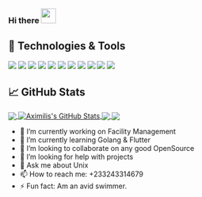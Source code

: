 ### Hi there  <img src="https://raw.githubusercontent.com/MartinHeinz/MartinHeinz/master/wave.gif" width="30px">

## 🔧 Technologies & Tools
![](https://img.shields.io/badge/OS-Linux-informational?style=flat&logo=linux&logoColor=white&color=2bbc8a)
![](https://img.shields.io/badge/Editor-IntelliJ_IDEA-informational?style=flat&logo=intellij-idea&logoColor=white&color=2bbc8a)
![](https://img.shields.io/badge/Code-JavaScript-informational?style=flat&logo=javascript&logoColor=white&color=2bbc8a)
![](https://img.shields.io/badge/Code-Golang-informational?style=flat&logo=go&logoColor=white&color=2bbc8a)
![](https://img.shields.io/badge/Code-Vue-informational?style=flat&logo=vue.js&logoColor=white&color=2bbc8a)
![](https://img.shields.io/badge/Shell-Bash-informational?style=flat&logo=gnu-bash&logoColor=white&color=2bbc8a)
![](https://img.shields.io/badge/Tools-PostgreSQL-informational?style=flat&logo=postgresql&logoColor=white&color=2bbc8a)
![](https://img.shields.io/badge/Tools-Docker-informational?style=flat&logo=docker&logoColor=white&color=2bbc8a)
![](https://img.shields.io/badge/Tools-Kubernetes-informational?style=flat&logo=kubernetes&logoColor=white&color=2bbc8a)
![](https://img.shields.io/badge/Tools-Red_Hat_OpenShift-informational?style=flat&logo=red-hat-open-shift&logoColor=white&color=2bbc8a)
![](https://img.shields.io/badge/Cloud-Digital_Ocean-informational?style=flat&logo=digitalocean&logoColor=white&color=2bbc8a)



## &#x1f4c8; GitHub Stats

<a href="https://github.com/aximilli1212/aximilli1212">
  <img align="center" src="https://github-readme-stats.vercel.app/api/top-langs/?username=aximilli1212?count_private=true&hide=java,html&title_color=ffffff&text_color=c9cacc&icon_color=2bbc8a&bg_color=1d1f21" >
  </a>
  <a href="https://github.com/aximilli1212/aximilli1212">
  <img align="center" src="https://github-readme-stats.vercel.app/api?username=aximilli1212&show_icons=true&line_height=27&count_private=true&title_color=ffffff&text_color=c9cacc&icon_color=2bbc8a&bg_color=1d1f21" alt="Aximilis's GitHub Stats" />
  </a>

  <a href="https://github.com/aximilli1212/python-project-blueprint">
  <img align="center" src="https://github-readme-stats.vercel.app/api/pin/?username=aximilli1212&repo=python-project-blueprint&title_color=ffffff&text_color=c9cacc&icon_color=2bbc8a&bg_color=1d1f21" />
  </a>


  <a href="https://github.com/aximilli1212/go-project-blueprint">
  <img align="center" src="https://github-readme-stats.vercel.app/api/pin/?username=aximilli1212&repo=go-project-blueprint&title_color=ffffff&text_color=c9cacc&icon_color=2bbc8a&bg_color=1d1f21" />
  </a>    




- 🔭 I’m currently working on Facility Management
- 🌱 I’m currently learning Golang & Flutter
- 👯 I’m looking to collaborate on any good OpenSource
- 🤔 I’m looking for help with projects
- 💬 Ask me about Unix 
- 📫 How to reach me: +233243314679
- ⚡ Fun fact: Am an avid swimmer.
